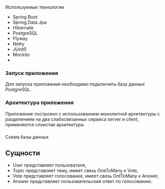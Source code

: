 
###
Используемые технологии
- Spring Boot
- Spring Data Jpa
- Hibernate
- PostgreSQL
- Flyway
- Netty
- JUnit5
- Mockito
- 
### Запуск приложения
Для запуска приложения необходимо подключить базу данных PostgreSQL.

### Архитектура приложения
Приложение построено с использованием монолитной архитектуры с разделением на два слабосвязанных сервиса server и client, применяется слоистая архитектура.

###
Схема базы данных
## Сущности
  - User
      представляет пользователя,
  - Topic
      представляет тему,
      имеет связь OneToMany к Vote,
  - Vote
      представляет голосование,
      имеет связь OntToMany к Answer,
  - Answer
      представляет пользовательский ответ по голосованию.

